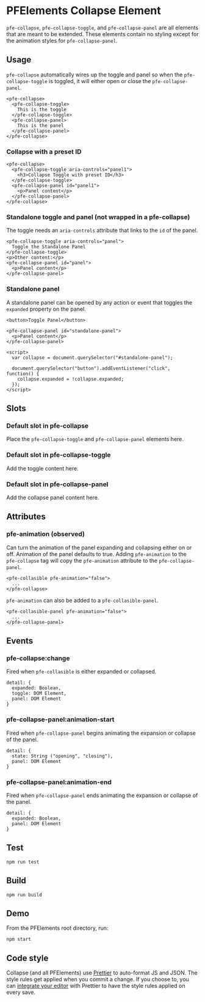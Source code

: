 # PFElements Collapse Element

`pfe-collapse`, `pfe-collapse-toggle`, and `pfe-collapse-panel` are all
elements that are meant to be extended. These elements contain no styling except
for the animation styles for `pfe-collapse-panel`.

## Usage

`pfe-collapse` automatically wires up the toggle and panel so when the
`pfe-collapse-toggle` is toggled, it will either open or close the
`pfe-collapse-panel`.

```
<pfe-collapse>
  <pfe-collapse-toggle>
    This is the toggle
  </pfe-collapse-toggle>
  <pfe-collapse-panel>
    This is the panel
  </pfe-collapse-panel>
</pfe-collapse>
```

### Collapse with a preset ID

```
<pfe-collapse>
  <pfe-collapse-toggle aria-controls="panel1">
    <h3>Collapse Toggle with preset ID</h3>
  </pfe-collapse-toggle>
  <pfe-collapse-panel id="panel1">
    <p>Panel content</p>
  </pfe-collapse-panel>
</pfe-collapse>
```

### Standalone toggle and panel (not wrapped in a pfe-collapse)

The toggle needs an `aria-controls` attribute that links to the `id` of the
panel.

```
<pfe-collapse-toggle aria-controls="panel">
  Toggle the Standalone Panel
</pfe-collapse-toggle>
<p>Other content:</p>
<pfe-collapse-panel id="panel">
  <p>Panel content</p>
</pfe-collapse-panel>
```

### Standalone panel

A standalone panel can be opened by any action or event that toggles the
`expanded` property on the panel.

```
<button>Toggle Panel</button>

<pfe-collapse-panel id="standalone-panel">
  <p>Panel content</p>
</pfe-collapse-panel>

<script>
  var collapse = document.querySelector("#standalone-panel");

  document.querySelector("button").addEventListener("click", function() {
    collapse.expanded = !collapse.expanded;
  });
</script>
```

## Slots

### Default slot in pfe-collapse

Place the `pfe-collapse-toggle` and `pfe-collapse-panel` elements here.

### Default slot in pfe-collapse-toggle

Add the toggle content here.

### Default slot in pfe-collapse-panel

Add the collapse panel content here.

## Attributes

### pfe-animation (observed)

Can turn the animation of the panel expanding and collapsing either on or off.
Animation of the panel defaults to true. Adding `pfe-animation` to the
`pfe-collapse` tag will copy the `pfe-animation` attribute to the
`pfe-collapse-panel`.

```
<pfe-collasible pfe-animation="false">
  ...
</pfe-collapse>
```

`pfe-animation` can also be added to a `pfe-collasible-panel`.

```
<pfe-collasible-panel pfe-animation="false">
  ...
</pfe-collapse-panel>
```

## Events

### pfe-collapse:change

Fired when `pfe-collasible` is either expanded or collapsed.

```
detail: {
  expanded: Boolean,
  toggle: DOM Element,
  panel: DOM Element
}
```

### pfe-collapse-panel:animation-start

Fired when `pfe-collapse-panel` begins animating the expansion or collapse
of the panel.

```
detail: {
  state: String ("opening", "closing"),
  panel: DOM Element
}
```

### pfe-collapse-panel:animation-end

Fired when `pfe-collapse-panel` ends animating the expansion or collapse
of the panel.

```
detail: {
  expanded: Boolean,
  panel: DOM Element
}
```

## Test

    npm run test

## Build

    npm run build

## Demo

From the PFElements root directory, run:

    npm start

## Code style

Collapse (and all PFElements) use [Prettier][prettier] to auto-format JS and JSON. The style rules get applied when you commit a change. If you choose to, you can [integrate your editor][prettier-ed] with Prettier to have the style rules applied on every save.

[prettier]: https://github.com/prettier/prettier/
[prettier-ed]: https://github.com/prettier/prettier/#editor-integration
[web-component-tester]: https://github.com/Polymer/web-component-tester
